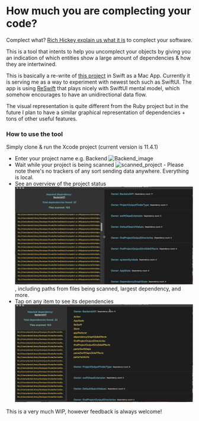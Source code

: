 # How much you are complecting your code? 

Complect what? [Rich Hickey explain us what it is](https://www.youtube.com/watch?v=oytL881p-nQ&t=1320s) to complect your software. 

This is a tool that intents to help you uncomplect your objects
by giving you an indication of which entities show a large amount of dependencies & how they are intertwined. 

This is basically a re-write of [this project](https://github.com/PaulTaykalo/objc-dependency-visualizer) in Swift 
as a Mac App. 
Currently it is serving me as a way to experiment with newest tech such as SwiftUI.
The app is using [ReSwift](https://github.com/ReSwift/ReSwift) that plays nicely with SwiftUI mental model, which 
somehow encourages to have an unidirectional data flow.  

The visual representation is quite different from the Ruby project but in the future I plan to have a similar graphical 
representation of dependencies + tons of other useful features. 

### How to use the tool 

Simply clone & run the Xcode project (current version is 11.4.1)

- Enter your project name 
e.g. Backend 
![Backend_image](https://github.com/Thurman1776-/Uncomplect-us/blob/master/Screenshots/Screenshot-1.png)
- Wait while your project is being scanned 
![scanned_project](https://github.com/Thurman1776-/Uncomplect-us/blob/master/Screenshots/Screenshot-2.png) - Please note there's no trackers of any sort sending data anywhere. Everything is local. 
- See an overview of the project status 
![project_status](https://github.com/Thurman1776-/Uncomplect-us/blob/master/Screenshots/Screenshot-3.png), including paths from files being scanned, largest dependency, and more. 
- Tap on any item to see its dependencies 
![dependencies](https://github.com/Thurman1776-/Uncomplect-us/blob/master/Screenshots/Screenshot-4.png)


This is a very much WIP, however feedback is always welcome! 
